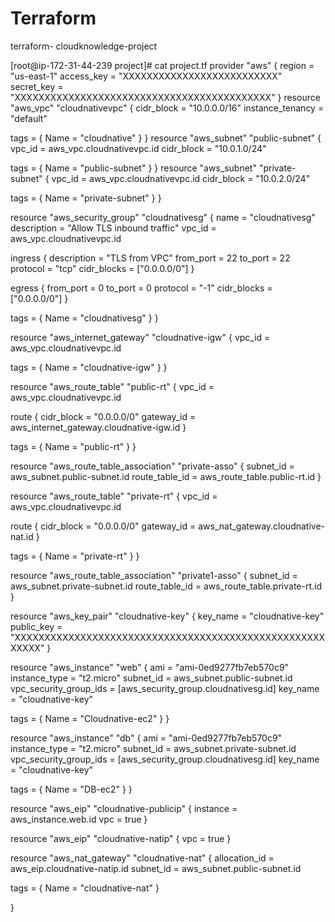 # Terraform
terraform- cloudknowledge-project

[root@ip-172-31-44-239 project]# cat project.tf
provider "aws" {
  region     = "us-east-1"
  access_key = "XXXXXXXXXXXXXXXXXXXXXXXXXX"
  secret_key = "XXXXXXXXXXXXXXXXXXXXXXXXXXXXXXXXXXXXXXXXXXX"
}
resource "aws_vpc" "cloudnativevpc" {
  cidr_block       = "10.0.0.0/16"
  instance_tenancy = "default"

  tags = {
    Name = "cloudnative"
  }
}
resource "aws_subnet" "public-subnet" {
  vpc_id     = aws_vpc.cloudnativevpc.id
  cidr_block = "10.0.1.0/24"

  tags = {
    Name = "public-subnet"
  }
}
resource "aws_subnet" "private-subnet" {
  vpc_id     = aws_vpc.cloudnativevpc.id
  cidr_block = "10.0.2.0/24"

  tags = {
    Name = "private-subnet"
  }
}


resource "aws_security_group" "cloudnativesg" {
  name        = "cloudnativesg"
  description = "Allow TLS inbound traffic"
  vpc_id      = aws_vpc.cloudnativevpc.id

  ingress {
    description      = "TLS from VPC"
    from_port        = 22
    to_port          = 22
    protocol         = "tcp"
    cidr_blocks      = ["0.0.0.0/0"]
  }

  egress {
    from_port        = 0
    to_port          = 0
    protocol         = "-1"
    cidr_blocks      = ["0.0.0.0/0"]
  }

  tags = {
    Name = "cloudnativesg"
  }
}


resource "aws_internet_gateway" "cloudnative-igw" {
  vpc_id = aws_vpc.cloudnativevpc.id

  tags = {
    Name = "cloudnative-igw"
  }
}


resource "aws_route_table" "public-rt" {
  vpc_id = aws_vpc.cloudnativevpc.id

  route {
    cidr_block = "0.0.0.0/0"
    gateway_id = aws_internet_gateway.cloudnative-igw.id
  }


  tags = {
    Name = "public-rt"
  }
}

resource "aws_route_table_association" "private-asso" {
  subnet_id      = aws_subnet.public-subnet.id
  route_table_id = aws_route_table.public-rt.id
}

resource "aws_route_table" "private-rt" {
  vpc_id = aws_vpc.cloudnativevpc.id

  route {
    cidr_block = "0.0.0.0/0"
    gateway_id = aws_nat_gateway.cloudnative-nat.id
  }


  tags = {
    Name = "private-rt"
  }
}


resource "aws_route_table_association" "private1-asso" {
  subnet_id      = aws_subnet.private-subnet.id
  route_table_id = aws_route_table.private-rt.id
}

resource "aws_key_pair" "cloudnative-key" {
  key_name   = "cloudnative-key"
  public_key = "XXXXXXXXXXXXXXXXXXXXXXXXXXXXXXXXXXXXXXXXXXXXXXXXXXXXXXXXX"
}

resource "aws_instance" "web" {
  ami           = "ami-0ed9277fb7eb570c9"
  instance_type = "t2.micro"
  subnet_id     = aws_subnet.public-subnet.id
  vpc_security_group_ids = [aws_security_group.cloudnativesg.id]
  key_name      = "cloudnative-key"


  tags = {
    Name = "Cloudnative-ec2"
  }
}

resource "aws_instance" "db" {
  ami           = "ami-0ed9277fb7eb570c9"
  instance_type = "t2.micro"
  subnet_id     = aws_subnet.private-subnet.id
  vpc_security_group_ids = [aws_security_group.cloudnativesg.id]
  key_name      = "cloudnative-key"


  tags = {
    Name = "DB-ec2"
  }
}

resource "aws_eip" "cloudnative-publicip" {
  instance = aws_instance.web.id
  vpc      = true
}

resource "aws_eip" "cloudnative-natip" {
  vpc      = true
}

resource "aws_nat_gateway" "cloudnative-nat" {
  allocation_id = aws_eip.cloudnative-natip.id
  subnet_id     = aws_subnet.public-subnet.id

  tags = {
    Name = "cloudnative-nat"
  }

}
